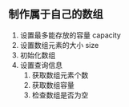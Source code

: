 ## 制作属于自己的数组
1. 设置最多能存放的容量 capacity
2. 设置数组元素的大小 size
3. 初始化数组
4. 设置查询信息
    1. 获取数组元素个数
    2. 获取数组容量
    3. 检查数组是否为空